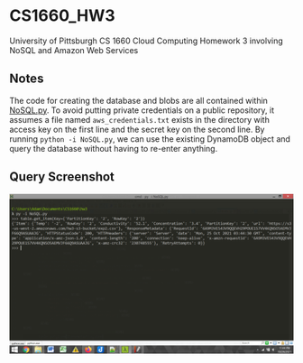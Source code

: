 # CS1660_HW3
University of Pittsburgh CS 1660 Cloud Computing Homework 3 involving NoSQL and Amazon Web Services

## Notes

The code for creating the database and blobs are all contained within [NoSQL.py](NoSQL.py). To avoid putting private credentials on a public repository, it assumes a file named `aws_credentials.txt` exists in the directory with access key on the first line and the secret key on the second line. By running `python -i NoSQL.py`, we can use the existing DynamoDB object and query the database without having to re-enter anything.

## Query Screenshot

![Query](AWS_Query.png)